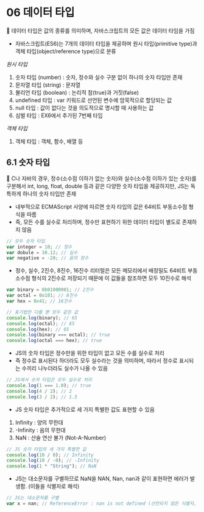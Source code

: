 # 06 데이터 타입

📌 데이터 타입은 값의 종류를 의미하며, 자바스크립트의 모든 값은 데이터 타임을 가짐

- 자바스크립트(ES6)는 7개의 데이터 타입을 제공하며 원시 타입(primitive type)과 객체 타입(object/reference type)으로 분류

_원시 타입_

1. 숫자 타입 (number) : 숫자, 정수와 실수 구분 없이 하나의 숫자 타입만 존재
2. 문자열 타입 (string) : 문자열
3. 불리언 타입 (boolean) : 논리적 참(true)과 거짓(false)
4. undefined 타입 : var 키워드로 선언된 변수에 암묵적으로 할당되는 값
5. null 타입 : 값이 없다는 것을 의도적으로 명시할 때 사용하는 값
6. 심벌 타입 : EX6에서 추가된 7번째 타입

_객체 타입_

1. 객체 타입 : 객체, 함수, 배열 등

## 6.1 숫자 타입

📌 C나 자바의 경우, 정수(소수점 이하가 없는 숫자)와 실수(소수점 이하가 있는 숫자)를 구분해서 int, long, float, double 등과 같은 다양한 숫자 타입을 제공하지만, JS는 독특하게 하나의 숫자 타입만 존재

- 내부적으로 ECMAScript 사양에 따르면 숫자 타입의 값은 64비트 부동소수점 형식을 따름
- 즉, 모든 수를 실수로 처리하며, 정수만 표현하기 위한 데이터 타입이 별도로 존재하지 않음

```javascript
// 모두 숫자 타입
var integer = 10; // 정수
var dobule = 10.12; // 실수
var negative = -20; // 음의 정수
```

- 정수, 실수, 2진수, 8진수, 16진수 리터럴은 모든 메모리에서 배정밀도 64비트 부동소수점 형식의 2진수로 저장되기 때문에 이 값들을 참조하면 모두 10진수로 해석

```javascript
var binary = 0b01000001; // 2진수
var octal = 0o101; // 8진수
var hex = 0x41; // 16진수

// 표기법만 다를 뿐 모두 같은 값
console.log(binary); // 65
console.log(octal); // 65
console.log(hex); // 65
console.log(binary === octal); // true
console.log(octal === hex); // true
```

- JS의 숫자 타입은 정수만을 위한 타입이 없고 모든 수를 실수로 처리
- 즉 정수로 표시된다 하더라도 모두 실수라는 것을 의미하며, 따라서 정수로 표시되는 수끼리 나누더라도 실수가 나올 수 있음

```javascript
// JS에서 숫자 타입은 모두 실수로 처리
console.log(1 === 1.0); // true
console.log(4 / 2); // 2
console.log(3 / 2); // 1.5
```

- JS 숫자 타입은 추가적으로 세 가지 특별한 값도 표현할 수 있음

1. Infinity : 양의 무한대
2. -Infinity : 음의 무한대
3. NaN : 산술 연산 불가 (Not-A-Number)

```javascript
// JS 숫자 타입의 세 가지 특별한 값
console.log(10 / 0); // Infinity
console.log(10 / -0); // -Infinity
console.log(1 * "String"); // NaN
```

- JS는 대소문자를 구별하므로 NaN을 NAN, Nan, nan과 같이 표현하면 에러가 발생함. (이들을 식별자로 해석)

```javascript
// JS는 대소문자를 구별
var x = nan; // ReferenceError : nan is not defined (선언되지 않은 식별자, 변수명으로 인식)
```
